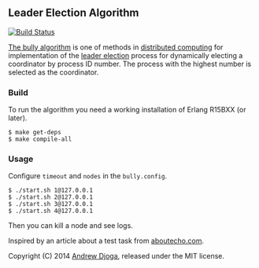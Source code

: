 ## Leader Election Algorithm
[![Build Status](https://travis-ci.org/Djo/leader_election.svg)](https://travis-ci.org/Djo/leader_election)

[The bully algorithm](http://en.wikipedia.org/wiki/Bully_algorithm) is one of methods in [distributed computing](http://en.wikipedia.org/wiki/Distributed_computing) for implementation of the [leader election](http://en.wikipedia.org/wiki/Leader_election) process for dynamically electing a coordinator by process ID number. The process with the highest number is selected as the coordinator.

### Build

To run the algorithm you need a working installation of Erlang R15BXX (or later).

    $ make get-deps
    $ make compile-all

### Usage

Configure `timeout` and `nodes` in the `bully.config`.

    $ ./start.sh 1@127.0.0.1
    $ ./start.sh 2@127.0.0.1
    $ ./start.sh 3@127.0.0.1
    $ ./start.sh 4@127.0.0.1

Then you can kill a node and see logs.

Inspired by an article about a test task from [aboutecho.com](http://www.echorussia.ru/jobs/serverside-june-2013.html).

Copyright (C) 2014 [Andrew Djoga](http://andrewdjoga.com), released under the MIT license.
